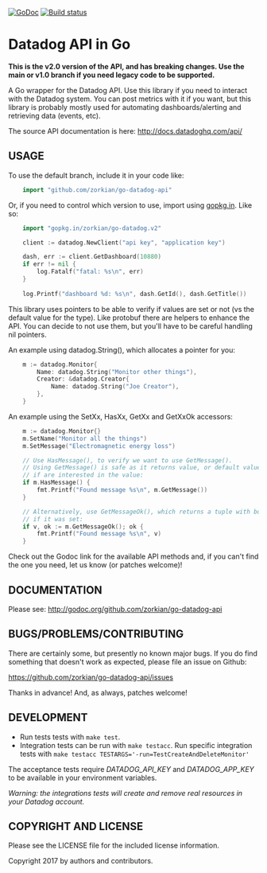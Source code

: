 [![GoDoc](http://img.shields.io/badge/godoc-reference-blue.svg)](http://godoc.org/github.com/zorkian/go-datadog-api)
[![Build
status](https://travis-ci.org/zorkian/go-datadog-api.svg)](https://travis-ci.org/zorkian/go-datadog-api)

# Datadog API in Go

**This is the v2.0 version of the API, and has breaking changes. Use the main or v1.0 branch if you need
legacy code to be supported.**

A Go wrapper for the Datadog API. Use this library if you need to interact
with the Datadog system. You can post metrics with it if you want, but this library is probably
mostly used for automating dashboards/alerting and retrieving data (events, etc).

The source API documentation is here: <http://docs.datadoghq.com/api/>

## USAGE

To use the default branch, include it in your code like:

```go
    import "github.com/zorkian/go-datadog-api"
```

Or, if you need to control which version to use, import using [gopkg.in](http://labix.org/gopkg.in). Like so:

``` go
    import "gopkg.in/zorkian/go-datadog.v2"
```

``` go
    client := datadog.NewClient("api key", "application key")

    dash, err := client.GetDashboard(10880)
    if err != nil {
        log.Fatalf("fatal: %s\n", err)
    }
    
    log.Printf("dashboard %d: %s\n", dash.GetId(), dash.GetTitle())
```

This library uses pointers to be able to verify if values are set or not (vs the default value for the type). Like
 protobuf there are helpers to enhance the API. You can decide to not use them, but you'll have to be careful handling
 nil pointers.

An example using datadog.String(), which allocates a pointer for you:

```go
	m := datadog.Monitor{
		Name: datadog.String("Monitor other things"),
		Creator: &datadog.Creator{
			Name: datadog.String("Joe Creator"),
		},
	}
```

An example using the SetXx, HasXx, GetXx and GetXxOk accessors:

```go
	m := datadog.Monitor{}
	m.SetName("Monitor all the things")
	m.SetMessage("Electromagnetic energy loss")

	// Use HasMessage(), to verify we want to use GetMessage().
	// Using GetMessage() is safe as it returns value, or default value if never set, we use HasMessage() to see
	// if are interested in the value:
	if m.HasMessage() {
		fmt.Printf("Found message %s\n", m.GetMessage())
	}

	// Alternatively, use GetMessageOk(), which returns a tuple with both the (default) value and a boolean expressing
	// if it was set:
	if v, ok := m.GetMessageOk(); ok {
		fmt.Printf("Found message %s\n", v)
	}
```


Check out the Godoc link for the available API methods and, if you can't find the one you need,
let us know (or patches welcome)!

## DOCUMENTATION

Please see: <http://godoc.org/github.com/zorkian/go-datadog-api>

## BUGS/PROBLEMS/CONTRIBUTING

There are certainly some, but presently no known major bugs. If you do
find something that doesn't work as expected, please file an issue on
Github:

<https://github.com/zorkian/go-datadog-api/issues>

Thanks in advance! And, as always, patches welcome!

## DEVELOPMENT

* Run tests tests with `make test`.
* Integration tests can be run with `make testacc`. Run specific integration tests with `make testacc TESTARGS='-run=TestCreateAndDeleteMonitor'`

The acceptance tests require _DATADOG_API_KEY_ and _DATADOG_APP_KEY_ to be available
in your environment variables.

*Warning: the integrations tests will create and remove real resources in your Datadog account.*

## COPYRIGHT AND LICENSE

Please see the LICENSE file for the included license information.

Copyright 2017 by authors and contributors.